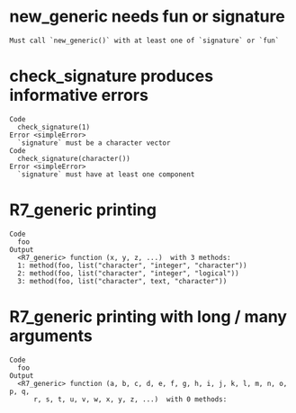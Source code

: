 # new_generic needs fun or signature

    Must call `new_generic()` with at least one of `signature` or `fun`

# check_signature produces informative errors

    Code
      check_signature(1)
    Error <simpleError>
      `signature` must be a character vector
    Code
      check_signature(character())
    Error <simpleError>
      `signature` must have at least one component

# R7_generic printing

    Code
      foo
    Output
      <R7_generic> function (x, y, z, ...)  with 3 methods:
      1: method(foo, list("character", "integer", "character"))
      2: method(foo, list("character", "integer", "logical"))
      3: method(foo, list("character", text, "character"))

# R7_generic printing with long / many arguments

    Code
      foo
    Output
      <R7_generic> function (a, b, c, d, e, f, g, h, i, j, k, l, m, n, o, p, q, 
          r, s, t, u, v, w, x, y, z, ...)  with 0 methods:

